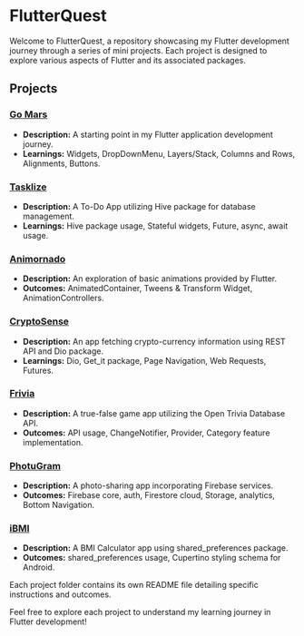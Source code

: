 # FlutterQuest

Welcome to FlutterQuest, a repository showcasing my Flutter development journey through a series of mini projects. Each project is designed to explore various aspects of Flutter and its associated packages.

## Projects

### [Go Mars](./GoMars)
- **Description:** A starting point in my Flutter application development journey.
- **Learnings:** Widgets, DropDownMenu, Layers/Stack, Columns and Rows, Alignments, Buttons.

### [Tasklize](./Tasklize)
- **Description:** A To-Do App utilizing Hive package for database management.
- **Learnings:** Hive package usage, Stateful widgets, Future, async, await usage.

### [Animornado](./Animornado)
- **Description:** An exploration of basic animations provided by Flutter.
- **Outcomes:** AnimatedContainer, Tweens & Transform Widget, AnimationControllers.

### [CryptoSense](./CryptoSense)
- **Description:** An app fetching crypto-currency information using REST API and Dio package.
- **Learnings:** Dio, Get_it package, Page Navigation, Web Requests, Futures.

### [Frivia](./Frivia)
- **Description:** A true-false game app utilizing the Open Trivia Database API.
- **Outcomes:** API usage, ChangeNotifier, Provider, Category feature implementation.

### [PhotuGram](./PhotuGram)
- **Description:** A photo-sharing app incorporating Firebase services.
- **Outcomes:** Firebase core, auth, Firestore cloud, Storage, analytics, Bottom Navigation.

### [iBMI](./iBMI)
- **Description:** A BMI Calculator app using shared_preferences package.
- **Outcomes:** shared_preferences usage, Cupertino styling schema for Android.

Each project folder contains its own README file detailing specific instructions and outcomes.

Feel free to explore each project to understand my learning journey in Flutter development!
